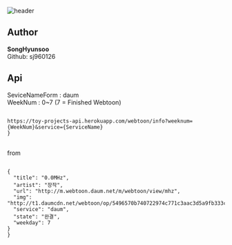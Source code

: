 ![header](https://capsule-render.vercel.app/api?type=slice&color=gradient&text=%20Webtoon-Hub%20%20&height=200&fontSize=100)
<br>
## Author
**SongHyunsoo** <br>
Github: sj960126 <br>
## Api
SeviceNameForm : daum <br>
WeekNum : 0~7 (7 = Finished Webtoon) <br>
<pre>
<code>
https://toy-projects-api.herokuapp.com/webtoon/info?weeknum={WeekNum}&service={ServiceName}
}
</code>
</pre>
from <br>
<pre>
<code>
{
  "title": "0.0MHz",
  "artist": "장작",
  "url": "http://m.webtoon.daum.net/m/webtoon/view/mhz",
  "img": "http://t1.daumcdn.net/webtoon/op/5496570b740722974c771c3aac3d5a9fb333c0c8",
  "service": "daum",
  "state": "완결",
  "weekday": 7
}
}
</code>
</pre>
